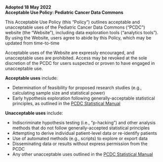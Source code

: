 **Adopted 18 May 2022<br>Acceptable Use Policy: Pediatric Cancer Data Commons**

This Acceptable Use Policy (this “Policy”) outlines acceptable and unacceptable uses of the Pediatric Cancer Data Commons (“PCDC”) website (the “Website”), including data exploration tools (“analytics tools”). By using the Website, users agree to abide by this Policy, which may be updated from time-to-time

Acceptable uses of the Website are expressly encouraged, and unacceptable uses are prohibited. Access may be revoked at the sole discretion of the PCDC for users suspected or proven to have engaged in unacceptable use.

**Acceptable uses** include:
* Determination of feasibility for proposed research studies (e.g., calculating sample size
and statistical power)
* Early hypothesis exploration following generally-acceptable statistical principles, as
outlined in the [PCDC Statistical Manual](https://commons.cri.uchicago.edu/wp-content/uploads/2022/04/PCDC-Analytics-Tool-Documentation-Statistical-Manual.pdf)

**Unacceptable uses** include:
* Indiscriminate hypothesis testing (i.e., “p-hacking”) and other analysis methods that do
not follow generally-accepted statistical principles
* Attempting to derive individual patient-level data or re-identify patients
* Use of automated methods (e.g., scripts) to explore or export data
* Disseminating data or results without express permission from the PCDC
* Any other unacceptable uses outlined in the [PCDC Statistical Manual](https://commons.cri.uchicago.edu/wp-content/uploads/2022/04/PCDC-Analytics-Tool-Documentation-Statistical-Manual.pdf)
